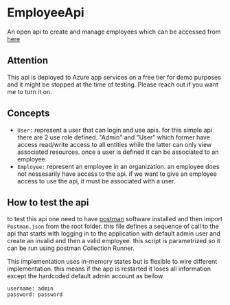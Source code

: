# EmployeeApi
An open api to create and manage employees which can be accessed from [here](https://cuemployeeapi.azurewebsites.net/index.html)

## Attention
This api is deployed to Azure app services on a free tier for demo purposes and it might be stopped at the time of testing. Please reach out if you want me to turn it on.

## Concepts
* `User:` represent a user that can login and use apis. for this simple api there are 2 use role defined. "Admin" and "User" which former have access read/write access to all entities while the latter can only view associated resources. once a user is defined it can be associated to an employee.
* `Employee:` represent an employee in an organization. an employee does not nessesarily have access to the api. if we want to give an employee access to use the api, it must be associated with a user. 

## How to test the api
to test this api one need to have [postman](https://www.postman.com) software installed and then import `Postman.json` from the root folder. this file defines a sequence of call to the api that starts with logging in to the application with default admin user and create an invalid and then a valid employee. this script is parametrized so it can be run using postman Collection Runner.

This implementation uses in-memory states but is flexible to wire different implementation. this means if the app is restarted it loses all information except the hardcoded default admin account as bellow 

```
username: admin
password: password
```